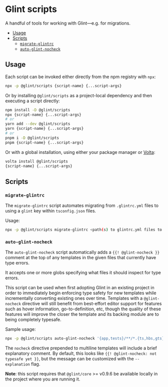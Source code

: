 # Glint scripts

A handful of tools for working with Glint—e.g. for migrations.

- [Usage](#usage)
- [Scripts](#scripts)
  - [`migrate-glintrc`](#migrate-glintrc)
  - [`auto-glint-nocheck`](#auto-glint-nocheck)

## Usage

Each script can be invoked either directly from the npm registry with `npx`:

```sh
npx -p @glint/scripts {script-name} {...script-args}
```

Or by installing `@glint/scripts` as a project-local dependency and then executing a script directly:

```sh
npm install -D @glint/scripts
npx {script-name} {...script-args}
# or
yarn add --dev @glint/scripts
yarn {script-name} {...script-args}
# or
pnpm i -D @glint/scripts
pnpm {script-name} {...script-args}
```

Or with a global installation, using either your package manager or [Volta](https://volta.sh):

```sh
volta install @glint/scripts
{script-name} {...script-args}
```

## Scripts

### `migrate-glintrc`

The `migrate-glintrc` script automates migrating from `.glintrc.yml` files to using a `glint` key within `tsconfig.json` files.

Usage:

```sh
npx -p @glint/scripts migrate-glintrc <path(s) to glintrc.yml files to migrate>
```

### `auto-glint-nocheck`

The `auto-glint-nocheck` script automatically adds a `{{! @glint-nocheck }}` comment at the top of any templates in the given files that currently have type errors.

It accepts one or more globs specifying what files it should inspect for type errors.

This script can be used when first adopting Glint in an existing project in order to immediately begin enforcing type safety for new templates while incrementally converting existing ones over time. Templates with a `@glint-nocheck` directive will still benefit from best-effort editor support for features such as hover information, go-to-definition, etc, though the quality of these features will improve the closer the template and its backing module are to being completely typesafe.

Sample usage:

```sh
npx -p @glint/scripts auto-glint-nocheck '{app,tests}/**/*.{ts,hbs,gts}'
```

The `nocheck` directive prepended to multiline templates will include a brief explanatory comment. By default, this looks like `{{! @glint-nocheck: not typesafe yet }}`, but the message can be customized with the `--explanation` flag.

**Note**: this script requires that `@glint/core` >= v0.9.6 be available locally in the project where you are running it.
